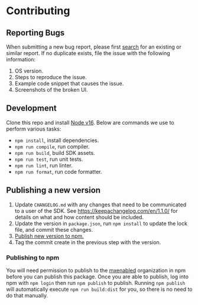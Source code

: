 # Contributing

## Reporting Bugs

When submitting a new bug report, please first
[search](https://github.com/mxenabled/react-native-widget-sdk/issues) for an
existing or similar report. If no duplicate exists, file the issue with the
following information:

1. OS version.
2. Steps to reproduce the issue.
3. Example code snippet that causes the issue.
4. Screenshots of the broken UI.


## Development

Clone this repo and install [Node v16](https://nodejs.org/en/download/). Below
are commands we use to perform various tasks:

- `npm install`, install dependencies.
- `npm run compile`, run compiler.
- `npm run build`, build SDK assets.
- `npm run test`, run unit tests.
- `npm run lint`, run linter.
- `npm run format`, run code formatter.


## Publishing a new version

1. Update `CHANGELOG.md` with any changes that need to be communicated to a
   user of the SDK. See https://keepachangelog.com/en/1.1.0/ for details on
   what and how content should be included.
2. Update the version in `package.json`, run `npm install` to update the
   lock file, and commit these changes.
3. [Publish new version to npm.](#publishing-to-npm)
4. Tag the commit create in the previous step with the version.


### Publishing to npm

You will need permission to publish to the [mxenabled][mxenabled_npm_org]
organization in npm before you can publish this package. Once you are able to
publish, log into npm with `npm login` then run `npm publish` to publish.
Running `npm publish` will automatically execute `npm run build:dist` for you,
so there is no need to do that manually.


[mxenabled_npm_org]: https://www.npmjs.com/org/mxenabled "mxenabled npm organization"
